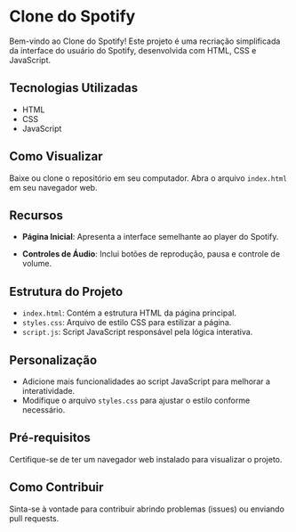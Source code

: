 # Clone do Spotify

Bem-vindo ao Clone do Spotify! Este projeto é uma recriação simplificada da interface do usuário do Spotify, desenvolvida com HTML, CSS e JavaScript.

## Tecnologias Utilizadas

- HTML
- CSS
- JavaScript

## Como Visualizar

Baixe ou clone o repositório em seu computador.
Abra o arquivo `index.html` em seu navegador web.

## Recursos

- **Página Inicial**: Apresenta a interface semelhante ao player do Spotify.

- **Controles de Áudio**: Inclui botões de reprodução, pausa e controle de volume.

## Estrutura do Projeto

- `index.html`: Contém a estrutura HTML da página principal.
- `styles.css`: Arquivo de estilo CSS para estilizar a página.
- `script.js`: Script JavaScript responsável pela lógica interativa.

## Personalização

- Adicione mais funcionalidades ao script JavaScript para melhorar a interatividade.
- Modifique o arquivo `styles.css` para ajustar o estilo conforme necessário.

## Pré-requisitos

Certifique-se de ter um navegador web instalado para visualizar o projeto.

## Como Contribuir

Sinta-se à vontade para contribuir abrindo problemas (issues) ou enviando pull requests.